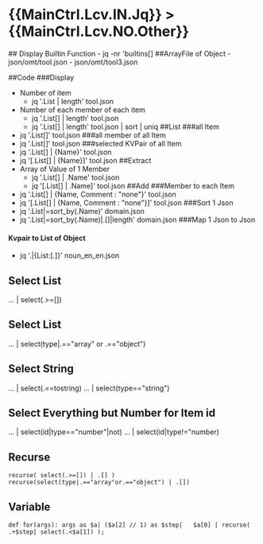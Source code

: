 <head><link rel="stylesheet" href="../../../md.css"/><script src="../../../md.js"></script></head>

<h1>{{MainCtrl.Lcv.IN.Jq}}  > {{MainCtrl.Lcv.NO.Other}}</h1>
<md>
## Display Builtin Function
- jq -nr 'builtins[]
##ArrayFile of Object
- json/omt/tool.json
- json/omt/tool3.json

##Code
###Display
  - Number of item
    - jq '.List | length' tool.json 
  - Number of each member of each item
    - jq '.List[] | length' tool.json 
    - jq '.List[] | length' tool.json | sort | uniq
##List
###all Item
  - jq '.List[]' tool.json
###all member of all Item
  - jq '.List[]' tool.json
###selected KVPair of all Item
  - jq '.List[] | {Name}' tool.json
  - jq '[.List[] | {Name}]' tool.json
##Extract
  - Array of Value of 1 Member
    - jq '.List[] | .Name' tool.json
    - jq '[.List[] | .Name]' tool.json
##Add
###Member to each Item
  - jq '.List[] | {Name, Comment : "none"}' tool.json
  - jq '[.List[] | {Name, Comment : "none"}]' tool.json
###Sort 1 Json
  - jq '.List|=sort_by(.Name)'            domain.json
  - jq '.List|=sort_by(.Name)|.[]|length' domain.json
###Map 1 Json to Json
####  Kvpair to List of Object
  - jq '.|{List:[.]}' noun_en_en.json


## Select List
... | select(.>=[])
## Select List
... | select(type|.=="array" or .=="object")
## Select String
... | select(.==tostring)
... | select(type=="string")
## Select Everything but Number for Item id
... | select(id|type=="number"|not)
... | select(id|type!="number)


## Recurse
    recurse( select(.>=[]) | .[] )
    recurse(select(type|.=="array"or.=="object") | .[])

## Variable
    def for(args): args as $a| ($a[2] // 1) as $step|   $a[0] | recurse( .+$step| select(.<$a[1]) );


  </md>
